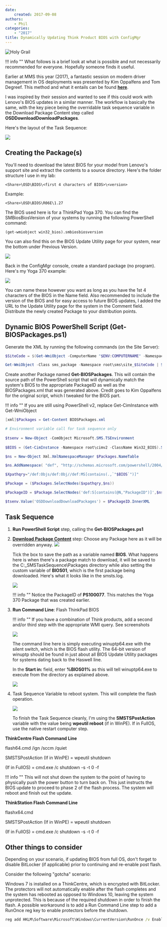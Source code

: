 ```yaml
---
date:
    created: 2017-09-08
authors:
    - Phil
categories:
    - "2017"
title: Dynamically Updating Think Product BIOS with ConfigMgr
---
```


![Holy Grail](..\img/2017/dynamic_bios_update/holygrail.jpg)

!!! info ""
    What follows is a brief look at what is possible and not necessarily recommended for everyone.  Hopefully someone finds it useful.

Earlier at MMS this year (2017), a fantastic session on modern driver management in OS deployments was presented by Kim Oppalfens and Tom Degreef.  This method and what it entails can be found [**here**](http://www.oscc.be/sccm/osd/The-holy-grail-of-ConfigMgr-diver-management,-or-whatever-you-want-to-call-it/).
<!-- more -->
I was inspired by their session and wanted to see if this could work with Lenovo's BIOS updates in a similar manner.  The workflow is basically the same, with the key piece being the overridable task sequence variable in the Download Package Content step called **OSDDownloadDownloadPackages**.

Here's the layout of the Task Sequence:

![](..\img/2017/dynamic_bios_update/image1.jpg)

## Creating the Package(s)
You'll need to download the latest BIOS for your model from Lenovo's support site and extract the contents to a source directory.  Here's the folder structure I use in my lab:

``` <Share>\OSD\BIOS\<first 4 characters of BIOS>\<version> ```

Example:

``` <Share>\OSD\BIOS\R06E\1.27 ```

The BIOS used here is for a ThinkPad Yoga 370.  You can find the SMBiosBiosVersion of your systems by running the following PowerShell command:

``` (get-wmiobject win32_bios).smbiosbiosversion ```

You can also find this on the BIOS Update Utility page for your system, near the bottom under Previous Version.

![](..\img/2017/dynamic_bios_update/image2.jpg)

Back in the ConfigMgr console, create a standard package (no program).  Here's my Yoga 370 example:

[![](..\img/2017/dynamic_bios_update/image3.jpg)](https://blog.lenovocdrt.com/img/2017/dynamic_bios_update/image3.jpg)

You can name these however you want as long as you have the 1st 4 characters of the BIOS in the Name field.  Also recommended to include the version of the BIOS and for easy access to future BIOS updates, I added the URL to the Update Utility page for the system in the Comment field.  Distribute the newly created Package to your distribution points.

## Dynamic BIOS PowerShell Script (Get-BIOSPackages.ps1)

Generate the XML by running the following commands (on the Site Server):

``` powershell
$SiteCode = $(Get-WmiObject -ComputerName "$ENV:COMPUTERNAME" -Namespace "root\SMS" -Class "SMS_ProviderLocation").SiteCode

Get-WmiObject -Class sms_package -Namespace root\sms\site_$SiteCode | Select-Object Name,PackageID,Version | Sort-Object -Property Name | Export-Clixml -Path "BIOSPackages.xml"
```

Create another Package named **Get-BIOSPackages**.  This will contain the source path of the PowerShell script that will dynamically match the system's BIOS to the appropriate PackageID as well as the BIOSPackages.xml that was generated above.  Credit goes to Kim Oppalfens for the original script, which I tweaked for the BIOS part.

!!! info ""
    If you are still using PowerShell v2, replace Get-CimInstance with Get-WmiObject

``` powershell
[xml]$Packages = Get-Content BIOSPackages.xml

# Environment variable call for task sequence only
   
$tsenv = New-Object -ComObject Microsoft.SMS.TSEnvironment
    
$BIOS = (Get-CimInstance -Namespace root\cimv2 -ClassName Win32_BIOS).SMBIOSBIOSVersion.Substring(0,4)

$ns = New-Object Xml.XmlNamespaceManager $Packages.NameTable

$ns.AddNamespace( "def", "http://schemas.microsoft.com/powershell/2004/04" )

$Xpathqry="/def:Objs/def:Obj//def:MS[contains(.,`"$BIOS`")]"

$Package = ($Packages.SelectNodes($xpathqry,$ns))

$PackageID = $Package.SelectNodes('def:S[contains(@N,"PackageID")]',$ns)

$tsenv.Value('OSDDownloadDownloadPackages') = $PackageID.InnerXML
```

## Task Sequence

1. **Run PowerShell Script** step, calling the **Get-BIOSPackages.ps1**

1. [**Download Package Content**](https://docs.microsoft.com/en-us/sccm/osd/understand/task-sequence-steps#BKMK_DownloadPackageContent) step:  Choose any Package here as it will be overridden anyway.
![](..\img/2017/dynamic_bios_update/image4.jpg)

    Tick the box to save the path as a variable named **BIOS**.  What happens here is when there's a package match to download, it will be saved to the C:\_SMSTaskSequence\Packages directory while also setting the custom variable of **BIOS01**, which is the first package being downloaded.  Here's what it looks like in the smsts.log.

    ![](..\img/2017/dynamic_bios_update/image5.jpg)

    !!! info ""
        Notice the PackageID of **PS100077**.  This matches the Yoga 370 Package that was created earlier.

1. **Run Command Line**: Flash ThinkPad BIOS

    !!! info ""
        If you have a combination of Think products, add a second and/or third step with the appropriate WMI query. See screenshots

    ![](..\img/2017/dynamic_bios_update/image6.jpg)

    The command line here is simply executing winuptp64.exe with the silent switch, which is the BIOS flash utility.  The 64-bit version of winuptp should be found in just about all BIOS Update Utility packages for systems dating back to the Haswell line.

    In the **Start in:** field, enter **%BIOS01%** as this will tell winuptp64.exe to execute from the directory as explained above.

    ![](..\img/2017/dynamic_bios_update/image7.jpg)

1. Task Sequence Variable to reboot system.  This will complete the flash operation.

    ![](..\img/2017/dynamic_bios_update/image8.jpg)

    To finish the Task Sequence cleanly, I'm using the **SMSTSPostAction** variable with the value being **wpeutil reboot** (if in WinPE).  If in FullOS, use the native restart computer step.

**ThinkCentre Flash Command Line**

flash64.cmd /ign /sccm /quiet

SMSTSPostAction (If in WinPE) = wpeutil shutdown 

(If in FullOS) = cmd.exe /c shutdown -s -t 0 -f

!!! info ""
    This will not shut down the system to the point of having to physically push the power button to turn back on.  This just instructs the BIOS update to proceed to phase 2 of the flash process. The system will reboot and finish out the update.

**ThinkStation Flash Command Line**

flashx64.cmd

SMSTSPostAction (If in WinPE) = wpeutil shutdown 

(If in FullOS) = cmd.exe /c shutdown -s -t 0 -f

## Other things to consider

Depending on your scenario, if updating BIOS from full OS, don't forget to disable BitLocker (if applicable) prior to continuing and re-enable post flash.

Consider the following "gotcha" scenario:

Windows 7 is installed on a ThinkCentre, which is encrypted with BitLocker.  The protectors will not automatically enable after the flash completes and the system has rebooted as opposed to Windows 10, leaving the system unprotected.  This is because of the required shutdown in order to finish the flash.  A possible workaround is to add a Run Command Line step to add a RunOnce reg key to enable protectors before the shutdown.

``` cmd
reg add HKLM\Software\Microsoft\Windows\CurrentVersion\RunOnce /v EnableBitLocker /t REG_SZ /d "cmd.exe /c manage-bde -protectors -enable c:"
```
